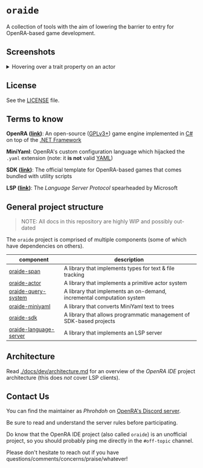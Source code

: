 # `oraide`

A collection of tools with the aim of lowering the barrier to entry for OpenRA-based game development.

## Screenshots

<details>
<summary>Hovering over a trait property on an actor</summary>

![vscode-hover](./images/vscode-extension-5c66582.png)
</details>

## License

See the [LICENSE](./LICENSE) file.

## Terms to know

**OpenRA ([link](https://openra.net))**: An open-source ([GPLv3+](https://www.gnu.org/licenses/quick-guide-gplv3.html)) game engine implemented in [C#](https://docs.microsoft.com/en-us/dotnet/csharp/) on top of the [.NET Framework](https://en.wikipedia.org/wiki/.NET_Framework)

**MiniYaml**: OpenRA's custom configuration language which hijacked the `.yaml` extension (note: it **is not** valid [YAML](https://yaml.org/spec/1.2/spec.html))

**SDK ([link](https://github.com/OpenRA/OpenRAModSDK/))**: The official template for OpenRA-based games that comes bundled with utility scripts

**LSP ([link](https://microsoft.github.io/language-server-protocol/specification))**: The _Language Server Protocol_ spearheaded by Microsoft

## General project structure

> NOTE: All docs in this repository are highly WIP and possibly out-dated

The `oraide` project is comprised of multiple components (some of which have dependencies on others).

| component | description |
|-|-|
| [oraide-span](./components/oraide-span/README.md) | A library that implements types for text &amp; file tracking |
| [oraide-actor](./components/oraide-actor/README.md) | A library that implements a primitive actor system |
| [oraide-query-system](./components/oraide-query-system/README.md) | A library that implements an on-demand, incremental computation system |
| [oraide-miniyaml](./components/oraide-miniyaml/README.md) | A library that converts MiniYaml text to trees |
| [oraide-sdk](./components/oraide-sdk/README.md) | A library that allows programmatic management of SDK-based projects |
| [oraide-language-server](./components/oraide-language-server/README.md) | A library that implements an LSP server |

## Architecture

Read [./docs/dev/architecture.md](./docs/dev/architecture.md) for an overview of the _OpenRA IDE_ project architecture (this does *not* cover LSP clients).

## Contact Us

You can find the maintainer as _Phrohdoh_ on [OpenRA's Discord server](https://discord.openra.net).

Be sure to read and understand the server rules before participating.

Do know that the OpenRA IDE project (also called `oraide`) is an unofficial project, so you should probably ping me directly in the `#off-topic` channel.

Please don't hesitate to reach out if you have questions/comments/concerns/praise/whatever!